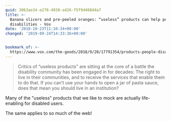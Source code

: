 ```yaml
---
guid: 3063ae34-e276-4938-a426-f5f9d408d4a7
title: >-
  Banana slicers and pre-peeled oranges: “useless” products can help people with
  disabilities - Vox
date: '2018-10-23T11:10:34+00:00'
changed: '2019-09-24T14:33:36+00:00'


bookmark_of: >-
  https://www.vox.com/the-goods/2018/9/20/17791354/products-people-disabilities-sock-slider-banana-slicer-lazy
---
```



> Critics of “useless products” are sitting at the core of a battle the disability community has been engaged in for decades: The right to live in their communities, and to receive the services that enable them to do that. If you can’t use your hands to open a jar of pasta sauce, does that mean you should live in an institution?

Many of the "useless" products that we like to mock are actually life-enabling for disabled users. 

The same applies to so much of the web!
